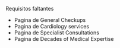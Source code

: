 Requisitos faltantes

- Pagina de General Checkups
- Pagina de Cardiology services
- Pagina de Specialist Consultations
- Pagina de Decades of Medical Expertise
